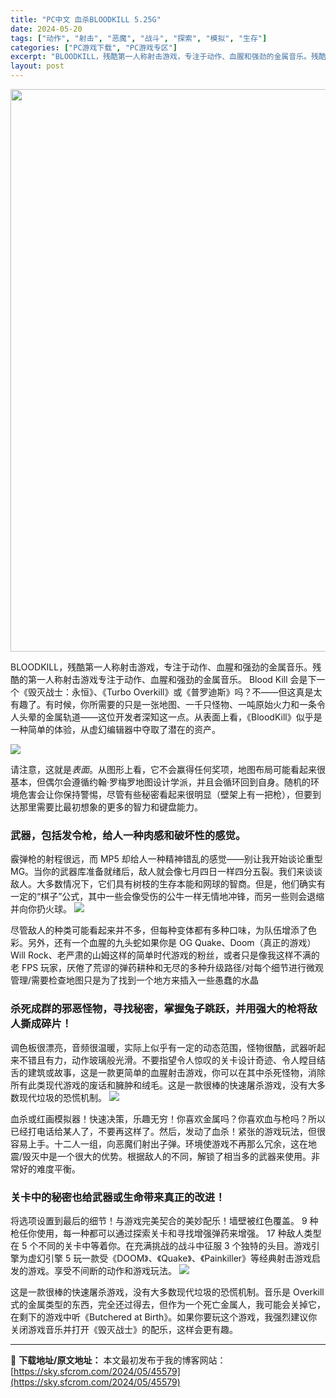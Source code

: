 ```yaml
---
title: "PC中文 血杀BLOODKILL 5.25G"
date: 2024-05-20
tags: ["动作", "射击", "恶魔", "战斗", "探索", "模拟", "生存"]
categories: ["PC游戏下载", "PC游戏专区"]
excerpt: "BLOODKILL，残酷第一人称射击游戏，专注于动作、血腥和强劲的金属音乐。残酷的第一人称射击游戏专注于动作、血腥和强劲的金属音乐。 Blood Kill 会是下一个《毁灭战士：永恒》、《Turbo Overkill》或《普罗迪斯》吗？不——但这真是太有趣了。有时候，你所需要的只是一张地图、一千只怪&hellip;"
layout: post
---
```


<img class="aligncenter size-full wp-image-45580" src="https://sky.sfcrom.com/wp-content/uploads/2024/05/2024051923402072.webp" alt="" width="600" height="900" />

BLOODKILL，残酷第一人称射击游戏，专注于动作、血腥和强劲的金属音乐。残酷的第一人称射击游戏专注于动作、血腥和强劲的金属音乐。 Blood Kill 会是下一个《毁灭战士：永恒》、《Turbo Overkill》或《普罗迪斯》吗？不——但这真是太有趣了。有时候，你所需要的只是一张地图、一千只怪物、一吨原始火力和一条令人头晕的金属轨道——这位开发者深知这一点。从表面上看，《BloodKill》似乎是一种简单的体验，从虚幻编辑器中夺取了潜在的资产。

<img src="https://sky.sfcrom.com/wp-content/uploads/2024/05/20240520074406-b50a9.jpeg" />

请注意，这就是*表面*。从图形上看，它不会赢得任何奖项，地图布局可能看起来很基本，但偶尔会遵循约翰·罗梅罗地图设计学派，并且会循环回到自身。随机的环境危害会让你保持警惕，尽管有些秘密看起来很明显（壁架上有一把枪），但要到达那里需要比最初想象的更多的智力和键盘能力。
<h3>武器，包括发令枪，给人一种肉感和破坏性的感觉。</h3>
霰弹枪的射程很远，而 MP5 却给人一种精神错乱的感觉——别让我开始谈论重型 MG。当你的武器库准备就绪后，敌人就会像七月四日一样四分五裂。我们来谈谈敌人。大多数情况下，它们具有树枝的生存本能和网球的智商。但是，他们确实有一定的“棋子”公式，其中一些会像受伤的公牛一样无情地冲锋，而另一些则会退缩并向你扔火球。

<img src="https://sky.sfcrom.com/wp-content/uploads/2024/05/20240520074408-93877.jpeg" />

尽管敌人的种类可能看起来并不多，但每种变体都有多种口味，为队伍增添了色彩。另外，还有一个血腥的九头蛇如果你是 OG Quake、Doom（真正的游戏）Will Rock、老严肃的山姆这样的简单时代游戏的粉丝，或者只是像我这样不满的老 FPS 玩家，厌倦了荒谬的弹药耕种和无尽的多种升级路径/对每个细节进行微观管理/需要检查地图只是为了找到一个地方来插入一些愚蠢的水晶
<h3>杀死成群的邪恶怪物，寻找秘密，掌握兔子跳跃，并用强大的枪将敌人撕成碎片！</h3>
调色板很漂亮，音频很温暖，实际上似乎有一定的动态范围，怪物很酷，武器听起来不错且有力，动作玻璃般光滑。不要指望令人惊叹的关卡设计奇迹、令人瞠目结舌的建筑或故事，这是一款更简单的血腥射击游戏，你可以在其中杀死怪物，消除所有此类现代游戏的废话和臃肿和绒毛。这是一款很棒的快速屠杀游戏，没有大多数现代垃圾的恐慌机制。

<img src="https://sky.sfcrom.com/wp-content/uploads/2024/05/20240520074409-59d29.jpeg" />

血杀或红画模拟器！快速决策，乐趣无穷！你喜欢金属吗？你喜欢血与枪吗？所以已经打电话给某人了，不要再这样了。然后，发动了血杀！紧张的游戏玩法，但很容易上手。十二人一组，向恶魔们射出子弹。环境使游戏不再那么冗余，这在地震/毁灭中是一个很大的优势。根据敌人的不同，解锁了相当多的武器来使用。非常好的难度平衡。
<h3>关卡中的秘密也给武器或生命带来真正的改进！</h3>
将选项设置到最后的细节！与游戏完美契合的美妙配乐！墙壁被红色覆盖。 9 种枪任你使用，每一种都可以通过探索关卡和寻找增强弹药来增强。 17 种敌人类型在 5 个不同的关卡中等着你。在充满挑战的战斗中征服 3 个独特的头目。游戏引擎为虚幻引擎 5 玩一款受《DOOM》、《Quake》、《Painkiller》等经典射击游戏启发的游戏。享受不间断的动作和游戏玩法。

<img src="https://sky.sfcrom.com/wp-content/uploads/2024/05/20240520074411-29fb3.jpeg" />

这是一款很棒的快速屠杀游戏，没有大多数现代垃圾的恐慌机制。音乐是 Overkill 式的金属类型的东西，完全还过得去，但作为一个死亡金属人，我可能会关掉它，在剩下的游戏中听《Butchered at Birth》。如果你要玩这个游戏，我强烈建议你关闭游戏音乐并打开《毁灭战士》的配乐，这样会更有趣。

---
📖 **下载地址/原文地址：** 本文最初发布于我的博客网站：[https://sky.sfcrom.com/2024/05/45579](https://sky.sfcrom.com/2024/05/45579)
